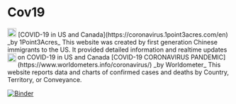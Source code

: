 # Cov19

<img src="https://pbs.twimg.com/profile_images/1236417800891060225/WPYFi-8N_400x400.jpg" alt="icon" width="20"/>
[COVID-19 in US and Canada](https://coronavirus.1point3acres.com/en)  
_by 1Point3Acres_  
This website was created by first generation Chinese immigrants to the US. It provided detailed information and realtime updates on COVID-19 in US and Canada

<img align="left" src="https://www.worldometers.info/favicon/favicon.ico" alt="icon" width="20"/>
[COVID-19 CORONAVIRUS PANDEMIC](https://www.worldometers.info/coronavirus/)  
_by Worldometer_  
This website reports data and charts of confirmed cases and deaths by Country, Territory, or Conveyance.


[![Binder](https://mybinder.org/badge_logo.svg)](https://mybinder.org/v2/gh/ychenzgithub/Cov19/master)

